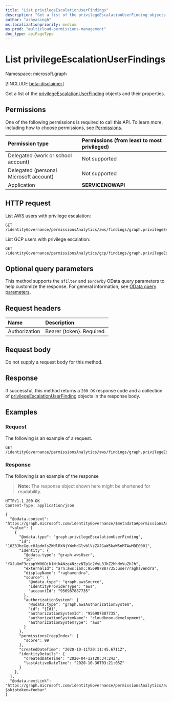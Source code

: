 ```yaml
---
title: "List privilegeEscalationUserFindings"
description: "Get a list of the privilegeEscalationUserFinding objects and their properties."
author: "ashyasingh"
ms.localizationpriority: medium
ms.prod: "multicloud-permissions-management"
doc_type: apiPageType
---
```


# List privilegeEscalationUserFindings
Namespace: microsoft.graph

[!INCLUDE [beta-disclaimer](../../includes/beta-disclaimer.md)]

Get a list of the [privilegeEscalationUserFinding](../resources/privilegeescalationuserfinding.md) objects and their properties.

## Permissions
One of the following permissions is required to call this API. To learn more, including how to choose permissions, see [Permissions](/graph/permissions-reference).

|Permission type|Permissions (from least to most privileged)|
|:---|:---|
|Delegated (work or school account)|Not supported|
|Delegated (personal Microsoft account)|Not supported|
|Application|**SERVICENOWAPI**|

## HTTP request

List AWS users with privilege escalation:
<!-- {
  "blockType": "ignored"
}
-->
``` http
GET /identityGovernance/permissionsAnalytics/aws/findings/graph.privilegeEscalationUserFinding
```

List GCP users with privilege escalation:
<!-- {
  "blockType": "ignored"
}
-->
``` http
GET /identityGovernance/permissionsAnalytics/gcp/findings/graph.privilegeEscalationUserFinding
```

## Optional query parameters
This method supports the `$filter` and `$orderby` OData query parameters to help customize the response. For general information, see [OData query parameters](/graph/query-parameters).


## Request headers
|Name|Description|
|:---|:---|
|Authorization|Bearer {token}. Required.|

## Request body
Do not supply a request body for this method.

## Response

If successful, this method returns a `200 OK` response code and a collection of [privilegeEscalationUserFinding](../resources/privilegeescalationuserfinding.md) objects in the response body.

## Examples

### Request
The following is an example of a request.
<!-- {
  "blockType": "request",
  "name": "list_privilegeescalationuserfinding"
}
-->
``` http
GET /identityGovernance/permissionsAnalytics/aws/findings/graph.privilegeEscalationUserFinding
```


### Response
The following is an example of the response
>**Note:** The response object shown here might be shortened for readability.
<!-- {
  "blockType": "response",
  "truncated": true,
  "@odata.type": "Collection(microsoft.graph.privilegeEscalationUserFinding)"
}
-->
``` http
HTTP/1.1 200 OK
Content-Type: application/json

{
  "@odata.context": "https://graph.microsoft.com/identityGovernance/$metadata#permissionsAnalytics/aws/findings/graph.privilegeEscalationUserFinding",
  "value": [
    {
      "@odata.type": "graph.privilegeEscalationUserFinding",
      "id": "10Z3JhcGgucHJpdmlsZWdlRXNjYWxhdGlvblVzZXJGaW5kaW5nMTAwMDE0001",
      "identity": {
        "@odata.type": "graph.awsUser",
        "id": "YXJuOmF3czppYW06Ojk1Njk4Nzg4NzczNTp1c2VyL3JhZ2hhdmVuZHJh",
        "externalId": "arn:aws:iam::956987887735:user/raghavendra",
        "displayName": "raghavendra",
        "source": {
          "@odata.type": "graph.awsSource",
          "identityProviderType": "aws",
          "accountId": "956987887735"
        },
        "authorizationSystem": {
          "@odata.type": "graph.awsAuthorizationSystem",
          "id": "{Id}",
          "authorizationSystemId": "956987887735",
          "authorizationSystemName": "cloudknox-development",
          "authorizationSystemType": "aws"
        }
      },
      "permissionsCreepIndex": {
        "score": 99
      },
      "createdDateTime": "2020-10-11T20:11:45.6711Z",
      "identityDetails": {
        "createdDateTime": "2020-04-12T20:34:24Z",
        "lastActiveDateTime": "2020-10-30T03:21:05Z"
      }
    },
  ],
  "@odata.nextLink": "https://graph.microsoft.com/identityGovernance/permissionsAnalytics/aws/findings/graph.privilegeEscalationUserFinding?$skiptoken=foobar"
}
```
